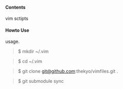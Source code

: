 #### Contents
vim sctipts

#### Howto Use
usage.

> $ mkdir ~/.vim

> $ cd ~/.vim

> $ git clone git@github.com:thekyo/vimfiles.git .

> $ git submodule sync
